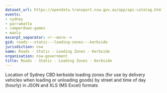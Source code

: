 ```yaml
---
dataset_url: https://opendata.transport.nsw.gov.au/app/api-catalog.html
events:
- sydney
- parramatta
- camperdown-games
- manly
excerpt_separator: <!--more-->
gid: roads---static---loading-zones---kerbside
jurisdiction: nsw
name: Roads - Static - Loading Zones - Kerbside
organisation: nsw-government
title: Roads - Static - Loading Zones - Kerbside
---
```


Location of Sydney CBD kerbside loading zones (for use by delivery vehicles when loading or unloading goods) by street and time of day (hourly) in JSON and XLS (MS Excel) formats